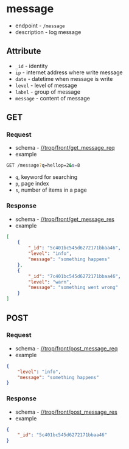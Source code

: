 # message

* endpoint - `/message`
* description - log message

## Attribute

* `_id` - identity
* `ip` - internet address where write message
* `date` - datetime when message is write
* `level` - level of message
* `label` - group of message
* `message` - content of message

## GET

### Request

* schema - [//trop/front/get_message_req](../schema/front/get_message_req.json)
* example

```bash
GET /message?q=hellop=2&s=8
```

* `q`, keyword for searching
* `p`, page index
* `s`, number of items in a page

### Response

* schema - [//trop/front/get_message_res](../schema/front/get_message_res)
* example

```json
[
    {
        "_id": "5c401bc545d6272171bbaa46",
        "level": "info",
        "message": "something happens"
    },
    {
        "_id": "7c401bc545d6272171bbaa46",
        "level": "warn",
        "message": "something went wrong"
    }
]
```

## POST

### Request

* schema - [//trop/front/post_message_req](../schema/front/post_message_req.json)
* example

```json
{
    "level": "info",
    "message": "something happens"
}
```

### Response

* schema - [//trop/front/post_message_res](../schema/front/post_message_res)
* example

```json
{
    "_id": "5c401bc545d6272171bbaa46"
}
```
